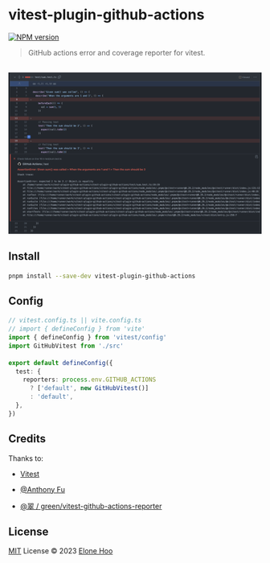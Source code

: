 # vitest-plugin-github-actions

[![NPM version](https://img.shields.io/npm/v/vitest-plugin-github-actions?color=dab40b&label=)](https://www.npmjs.com/package/vitest-plugin-github-actions)

> GitHub actions error and coverage reporter for vitest.

<br />

<a href="https://github.com/wip-elonehoo/vitest-plugin-github-actions/pull/1/files#diff-c6d11505ff539aa48ff575805de50cf3bacd78c276a1be8c7000ac22fe42ce51">
  <img width="1193" src="./public/text.png">
</a>

## Install

```bash
pnpm install --save-dev vitest-plugin-github-actions
```

## Config

```ts
// vitest.config.ts || vite.config.ts
// import { defineConfig } from 'vite'
import { defineConfig } from 'vitest/config'
import GitHubVitest from './src'

export default defineConfig({
  test: {
    reporters: process.env.GITHUB_ACTIONS
      ? ['default', new GitHubVitest()]
      : 'default',
  },
})
```

## Credits

Thanks to:

- [Vitest](https://github.com/vitest-dev/vitest)

- [@Anthony Fu](https://github.com/antfu)

- [@翠 / green/vitest-github-actions-reporter](https://github.com/sapphi-red/vitest-github-actions-reporter)

## License

[MIT](./LICENSE) License © 2023 [Elone Hoo](https://github.com/elonehoo)
